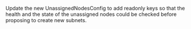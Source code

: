 Update the new UnassignedNodesConfig to add readonly keys so that the health and the state of the unassigned nodes could be checked before proposing to create new subnets.
